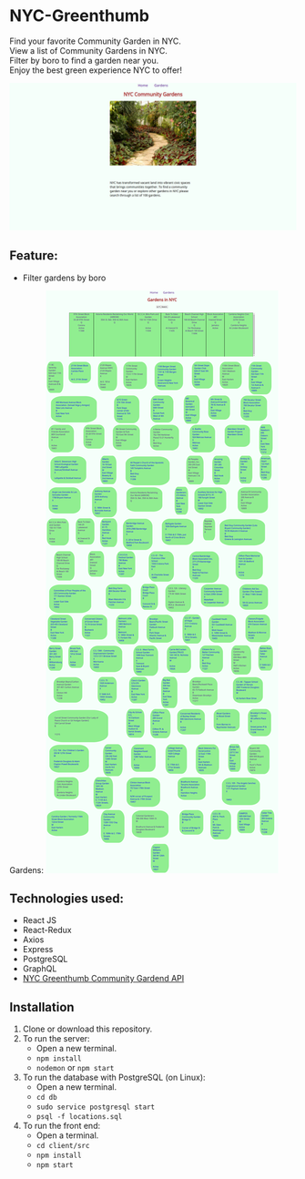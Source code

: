 # NYC-Greenthumb
Find your favorite Community Garden in NYC.<br/>
View a list of Community Gardens in NYC.<br/>
Filter by boro to find a garden near you.<br/>
Enjoy the best green experience NYC to offer!

![NYC Community Garden Home Page](/screenshots/home.png)

## Feature:
<ul>
  <li>Filter gardens by boro</li>
</ul>

Gardens:
![Gardens Page](/screenshots/gardens.png)

## Technologies used:

* React JS
* React-Redux
* Axios
* Express
* PostgreSQL
* GraphQL
* [NYC Greenthumb Community Gardend API](https://data.cityofnewyork.us/Environment/NYC-Greenthumb-Community-Gardens/ajxm-kzmj)

## Installation

1. Clone or download this repository.
2. To run the server:
    * Open a new terminal.
    * `npm install`
    * `nodemon` or `npm start`   
3. To run the database with PostgreSQL (on Linux):
    * Open a new terminal.
    * `cd db`
    * `sudo service postgresql start`
    * `psql -f locations.sql`
4. To run the front end:
    * Open a terminal.
    * `cd client/src`
    * `npm install` 
    * `npm start`
